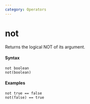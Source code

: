 ```yaml
---
category: Operators
---
```


# not
Returns the logical NOT of its argument.

#### Syntax
```
not boolean
not(boolean)
```

#### Examples
```
not true == false
not(false) == true
```
